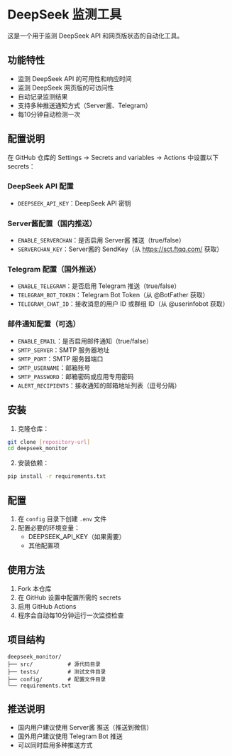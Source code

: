 # DeepSeek 监测工具

这是一个用于监测 DeepSeek API 和网页版状态的自动化工具。

## 功能特性

- 监测 DeepSeek API 的可用性和响应时间
- 监测 DeepSeek 网页版的可访问性
- 自动记录监测结果
- 支持多种推送通知方式（Server酱、Telegram）
- 每10分钟自动检测一次

## 配置说明

在 GitHub 仓库的 Settings -> Secrets and variables -> Actions 中设置以下 secrets：

### DeepSeek API 配置
- `DEEPSEEK_API_KEY`：DeepSeek API 密钥

### Server酱配置（国内推送）
- `ENABLE_SERVERCHAN`：是否启用 Server酱 推送（true/false）
- `SERVERCHAN_KEY`：Server酱的 SendKey（从 https://sct.ftqq.com/ 获取）

### Telegram 配置（国外推送）
- `ENABLE_TELEGRAM`：是否启用 Telegram 推送（true/false）
- `TELEGRAM_BOT_TOKEN`：Telegram Bot Token（从 @BotFather 获取）
- `TELEGRAM_CHAT_ID`：接收消息的用户 ID 或群组 ID（从 @userinfobot 获取）

### 邮件通知配置（可选）
- `ENABLE_EMAIL`：是否启用邮件通知（true/false）
- `SMTP_SERVER`：SMTP 服务器地址
- `SMTP_PORT`：SMTP 服务器端口
- `SMTP_USERNAME`：邮箱账号
- `SMTP_PASSWORD`：邮箱密码或应用专用密码
- `ALERT_RECIPIENTS`：接收通知的邮箱地址列表（逗号分隔）

## 安装

1. 克隆仓库：
```bash
git clone [repository-url]
cd deepseek_monitor
```

2. 安装依赖：
```bash
pip install -r requirements.txt
```

## 配置

1. 在 `config` 目录下创建 `.env` 文件
2. 配置必要的环境变量：
   - DEEPSEEK_API_KEY（如果需要）
   - 其他配置项

## 使用方法

1. Fork 本仓库
2. 在 GitHub 设置中配置所需的 secrets
3. 启用 GitHub Actions
4. 程序会自动每10分钟运行一次监控检查

## 项目结构

```
deepseek_monitor/
├── src/           # 源代码目录
├── tests/         # 测试文件目录
├── config/        # 配置文件目录
└── requirements.txt
```

## 推送说明

- 国内用户建议使用 Server酱 推送（推送到微信）
- 国外用户建议使用 Telegram Bot 推送
- 可以同时启用多种推送方式 
